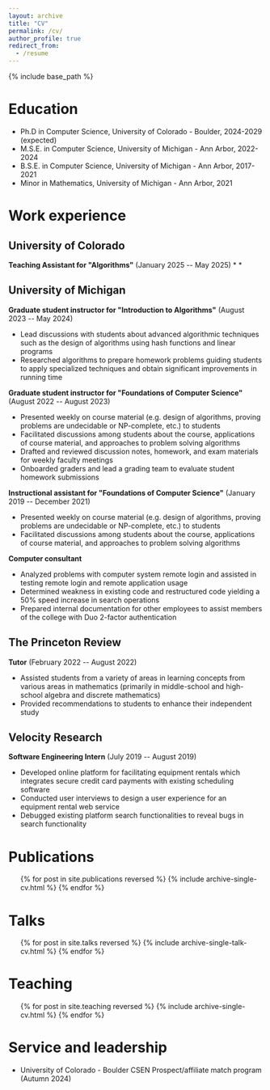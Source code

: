```yaml
---
layout: archive
title: "CV"
permalink: /cv/
author_profile: true
redirect_from:
  - /resume
---
```


{% include base_path %}

Education
======
* Ph.D in Computer Science, University of Colorado - Boulder, 2024-2029 (expected)
* M.S.E. in Computer Science, University of Michigan - Ann Arbor, 2022-2024
* B.S.E. in Computer Science, University of Michigan - Ann Arbor, 2017-2021
* Minor in Mathematics, University of Michigan - Ann Arbor, 2021
  
Work experience
======

University of Colorado
-----
**Teaching Assistant for "Algorithms"** (January 2025 -- May 2025)
* 
* 

University of Michigan
------
**Graduate student instructor for "Introduction to Algorithms"** (August 2023 -- May 2024)
* Lead discussions with students about advanced algorithmic techniques such as the design of algorithms using hash functions and linear programs
* Researched algorithms to prepare homework problems guiding students to apply specialized techniques and obtain significant improvements in running time

**Graduate student instructor for "Foundations of Computer Science"** (August 2022 -- August 2023)
* Presented weekly on course material (e.g. design of algorithms, proving problems are undecidable or NP-complete, etc.) to students
* Facilitated discussions among students about the course, applications of course material, and approaches to problem solving algorithms
* Drafted and reviewed discussion notes, homework, and exam materials for weekly faculty meetings
* Onboarded graders and lead a grading team to evaluate student homework submissions

**Instructional assistant for "Foundations of Computer Science"** (January 2019 -- December 2021)
* Presented weekly on course material (e.g. design of algorithms, proving problems are undecidable or NP-complete, etc.) to students
* Facilitated discussions among students about the course, applications of course material, and approaches to problem solving algorithms

**Computer consultant**
* Analyzed problems with computer system remote login and assisted in testing remote login and remote application usage
* Determined weakness in existing code and restructured code yielding a 50\% speed increase in search operations
* Prepared internal documentation for other employees to assist members of the college with Duo 2-factor authentication

The Princeton Review
------
**Tutor** (February 2022 -- August 2022)
* Assisted students from a variety of areas in learning concepts from various areas in mathematics (primarily in middle-school and high-school algebra and discrete mathematics)
* Provided recommendations to students to enhance their independent study 

Velocity Research
------
**Software Engineering Intern** (July 2019 -- August 2019)
* Developed online platform for facilitating equipment rentals which integrates secure credit card payments with existing scheduling software
* Conducted user interviews to design a user experience for an equipment rental web service
* Debugged existing platform search functionalities to reveal bugs in search functionality

Publications
======
  <ul>{% for post in site.publications reversed %}
    {% include archive-single-cv.html %}
  {% endfor %}</ul>
  
Talks
======
  <ul>{% for post in site.talks reversed %}
    {% include archive-single-talk-cv.html  %}
  {% endfor %}</ul>
  
Teaching
======
  <ul>{% for post in site.teaching reversed %}
    {% include archive-single-cv.html %}
  {% endfor %}</ul>
  
Service and leadership
======
* University of Colorado - Boulder CSEN Prospect/affiliate match program (Autumn 2024)
